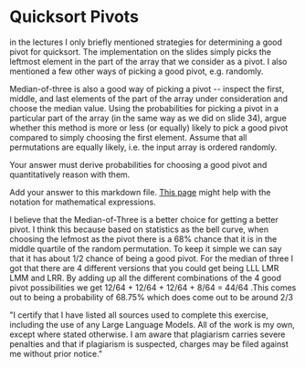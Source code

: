 # Quicksort Pivots

in the lectures I only briefly mentioned strategies for determining a good pivot
for quicksort. The implementation on the slides simply picks the leftmost
element in the part of the array that we consider as a pivot. I also mentioned a
few other ways of picking a good pivot, e.g. randomly.

Median-of-three is also a good way of picking a pivot -- inspect the first,
middle, and last elements of the part of the array under consideration and
choose the median value. Using the probabilities for picking a pivot in a
particular part of the array (in the same way as we did on slide 34), argue
whether this method is more or less (or equally) likely to pick a good pivot
compared to simply choosing the first element. Assume that all permutations are
equally likely, i.e. the input array is ordered randomly.

Your answer must derive probabilities for choosing a good pivot and
quantitatively reason with them.

Add your answer to this markdown file. [This
page](https://docs.github.com/en/get-started/writing-on-github/working-with-advanced-formatting/writing-mathematical-expressions)
might help with the notation for mathematical expressions.

I believe that the Median-of-Three is a better choice for getting a better pivot. I think this because based on statistics as the bell curve, when choosing the lefmost as the pivot there is a 68% chance that it is in the middle quartile of the random permutation. To keep it simple we can say that it has about 1/2 chance of being a good pivot. For the median of three I got that there are 4 different versions that you could get being LLL LMR LMM and LRR.  By adding up all the different combinations of the 4 good pivot possibilities we get 12/64 + 12/64 + 12/64 + 8/64 = 44/64 .This comes out to being a probability of 68.75% which does come out to be around 2/3

"I certify that I have listed all sources used to complete this exercise, including the use of any Large Language Models. All of the work is my own, except where stated otherwise. I am aware that plagiarism carries severe penalties and that if plagiarism is suspected, charges may be filed against me without prior notice."
